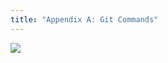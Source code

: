 ```yaml
---
title: "Appendix A: Git Commands"
---
```


<Img src='https://cosmos-x.oss-cn-hangzhou.aliyuncs.com/Wd4A4U.jpg' />
